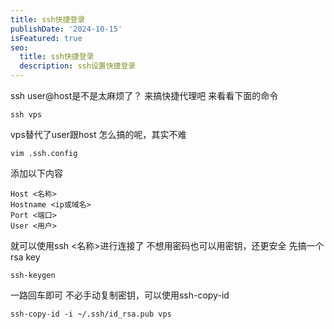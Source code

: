 ```yaml
---
title: ssh快捷登录
publishDate: '2024-10-15'
isFeatured: true
seo:
  title: ssh快捷登录
  description: ssh设置快捷登录
---
```

ssh user@host是不是太麻烦了？
来搞快捷代理吧
来看看下面的命令
```
ssh vps
```
vps替代了user跟host
怎么搞的呢，其实不难
```
vim .ssh.config
```
添加以下内容
```
Host <名称>
Hostname <ip或域名>
Port <端口>
User <用户>
```
就可以使用ssh <名称>进行连接了
不想用密码也可以用密钥，还更安全
先搞一个rsa key
```
ssh-keygen
```
一路回车即可
不必手动复制密钥，可以使用ssh-copy-id
```
ssh-copy-id -i ~/.ssh/id_rsa.pub vps
```

